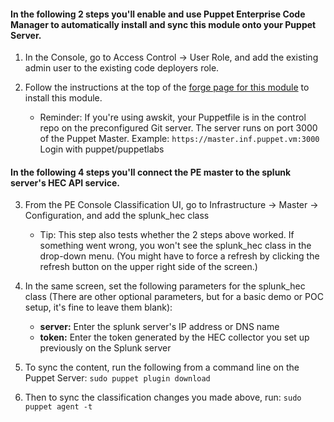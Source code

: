 #### In the following 2 steps you'll enable and use Puppet Enterprise Code Manager to automatically install and sync this module onto your Puppet Server.

1. In the Console, go to Access Control -> User Role, and add the existing admin user to the existing code deployers role.
2. Follow the instructions at the top of the [forge page for this module](https://forge.puppet.com/puppetlabs/splunk_hec) to install this module.

    - Reminder: If you're using awskit, your Puppetfile is in the control repo on the preconfigured Git server. The server runs on port 3000 of the Puppet Master. Example: `https://master.inf.puppet.vm:3000` Login with puppet/puppetlabs

#### In the following 4 steps you'll connect the PE master to the splunk server's HEC API service.
3. From the PE Console Classification UI, go to Infrastructure -> Master -> Configuration, and add the splunk_hec class
    - Tip: This step also tests whether the 2 steps above worked. If something went wrong, you won't see the splunk_hec class in the drop-down menu. (You might have to force a refresh by clicking the refresh button on the upper right side of the screen.)
4. In the same screen, set the following parameters for the splunk_hec class (There are other optional parameters, but for a basic demo or POC setup, it's fine to leave them blank):
    - **server:** Enter the splunk server's IP address or DNS name
    - **token:** Enter the token generated by the HEC collector you set up previously on the Splunk server

5. To sync the content, run the following from a command line on the Puppet Server:
`sudo puppet plugin download`

6. Then to sync the classification changes you made above, run:
`sudo puppet agent -t`
